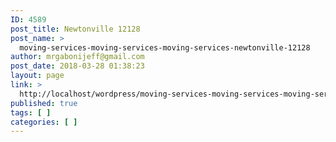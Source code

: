 ```yaml
---
ID: 4589
post_title: Newtonville 12128
post_name: >
  moving-services-moving-services-moving-services-newtonville-12128
author: mrgabonijeff@gmail.com
post_date: 2018-03-28 01:38:23
layout: page
link: >
  http://localhost/wordpress/moving-services-moving-services-moving-services-newtonville-12128/
published: true
tags: [ ]
categories: [ ]
---
```

